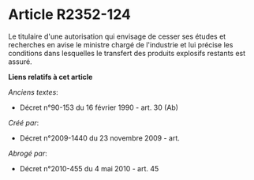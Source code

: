 # Article R2352-124

Le titulaire d'une autorisation qui envisage de cesser ses études et recherches en avise le ministre chargé de l'industrie et
lui précise les conditions dans lesquelles le transfert des produits explosifs restants est assuré.

**Liens relatifs à cet article**

_Anciens textes_:

  - Décret n°90-153 du 16 février 1990 - art. 30 (Ab)

_Créé par_:

  - Décret n°2009-1440 du 23 novembre 2009 - art.

_Abrogé par_:

  - Décret n°2010-455 du 4 mai 2010 - art. 45
